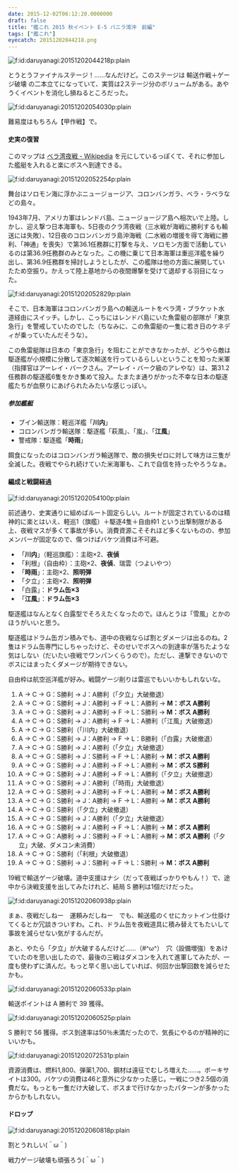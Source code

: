 ```yaml
---
date: 2015-12-02T06:12:20.0000000
draft: false
title: "艦これ 2015 秋イベント E-5 バニラ湾沖　前編"
tags: ["艦これ"]
eyecatch: 20151202044218.png
---
```

<p><span itemscope itemtype="http://schema.org/Photograph"><img src="20151202044218.png" alt="f:id:daruyanagi:20151202044218p:plain" title="f:id:daruyanagi:20151202044218p:plain" class="hatena-fotolife" itemprop="image"></span></p><p>とうとうファイナルステージ！……なんだけど。このステージは 輸送作戦＋ゲージ破壊 の二本立てになっていて、実質は2ステージ分のボリュームがある。あやうくイベントを消化し損ねるところだった。</p><p><span itemscope itemtype="http://schema.org/Photograph"><img src="20151202054030.png" alt="f:id:daruyanagi:20151202054030p:plain" title="f:id:daruyanagi:20151202054030p:plain" class="hatena-fotolife" itemprop="image"></span></p><p>難易度はもちろん【甲作戦】で。</p>

<div class="section">
<h4>史実の復習</h4>
<p>このマップは <a href="https://ja.wikipedia.org/wiki/%E3%83%99%E3%83%A9%E6%B9%BE%E5%A4%9C%E6%88%A6">&#x30D9;&#x30E9;&#x6E7E;&#x591C;&#x6226; - Wikipedia</a> を元にしているっぽくて、それに参加した艦艇を入れると楽にボスへ到達できる。</p><p><span itemscope itemtype="http://schema.org/Photograph"><img src="20151202052254.png" alt="f:id:daruyanagi:20151202052254p:plain" title="f:id:daruyanagi:20151202052254p:plain" class="hatena-fotolife" itemprop="image"></span></p><p>舞台はソロモン海に浮かぶニュージョージア、コロンバンガラ、ベラ・ラベラなどの島々。</p><p>1943年7月、アメリカ軍はレンドバ島、ニュージョージア島へ相次いで上陸。しかし、迎え撃つ日本海軍も、5日夜のクラ湾夜戦（三水戦が海戦に勝利するも輸送には失敗）、12日夜のコロンバンガラ島沖海戦（二水戦の増援を得て海戦に勝利、「神通」を喪失）で第36.1任務群に打撃を与え、ソロモン方面で活動しているのは第36.9任務群のみとなった。この機に乗じて日本海軍は重巡洋艦を繰り出し、第36.9任務群を掃討しようとしたが、この艦隊は他の方面に展開していたため空振り。かえって陸上基地からの夜間爆撃を受けて退却する羽目になった。</p><p><span itemscope itemtype="http://schema.org/Photograph"><img src="20151202052829.png" alt="f:id:daruyanagi:20151202052829p:plain" title="f:id:daruyanagi:20151202052829p:plain" class="hatena-fotolife" itemprop="image"></span></p><p>そこで、日本海軍はコロンバンガラ島への輸送ルートをベラ湾・ブラケット水道経由にスイッチ。しかし、こっちにはレンドバ島にいた魚雷艇の部隊が「東京急行」を警戒していたのでした（ちなみに、この魚雷艇の一隻に若き日のケネディが乗っていたんだそうな）。</p><p>この魚雷艇隊は日本の「東京急行」を阻むことができなかったが、どうやら敵は駆逐艦が小規模に分散して逐次輸送を行っているらしいということを知った米軍（指揮官はアーレイ・バークさん。アーレイ・バーク級のアレやな）は、第31.2任務群の駆逐艦6隻をかき集めて投入。たまたま通りがかった不幸な日本の駆逐艦たちが血祭りにあげられたみたいな感じっぽい。</p>

<div class="section">
<h5>参加艦艇</h5>

<ul>
<li>ブイン輸送隊：軽巡洋艦「<b>川内</b>」</li>
<li>コロンバンガラ輸送隊：駆逐艦「萩風」、「嵐」、「<b>江風</b>」</li>
<li>警戒隊：駆逐艦「<b>時雨</b>」</li>
</ul><p>餌食になったのはコロンバンガラ輸送隊で、敵の損失ゼロに対して味方は三隻が全滅した。夜戦でやられ続けていた米海軍も、これで自信を持ったやろうなぁ。</p>

</div>
</div>
<div class="section">
<h4>編成と戦闘経過</h4>
<p><span itemscope itemtype="http://schema.org/Photograph"><img src="20151202054100.png" alt="f:id:daruyanagi:20151202054100p:plain" title="f:id:daruyanagi:20151202054100p:plain" class="hatena-fotolife" itemprop="image"></span></p><p>前述通り、史実通りに組めばルート固定らしい。ルートが固定されているのは精神的に楽とはいえ、軽巡1（旗艦）＋駆逐4隻＋自由枠1 という出撃制限がある上、夜戦マスが多くて事故が多い。消費資源こそそれほど多くないものの、参加メンバーが固定なので、傷つけばバケツ消費は不可避。</p>

<ul>
<li>「<b>川内</b>」（軽巡旗艦）：主砲×2、<b>夜偵</b></li>
<li>「利根」（自由枠）：主砲×2、<b>夜偵</b>、瑞雲（つよいやつ）</li>
<li>「<b>時雨</b>」：主砲×2、<b>照明弾</b></li>
<li>「夕立」：主砲×2、<b>照明弾</b></li>
<li>「白露」：<b>ドラム缶×3</b></li>
<li>「<b>江風</b>」：<b>ドラム缶×3</b></li>
</ul><p>駆逐艦はなんとなく白露型でそろえたくなったので。ほんとうは「雪風」とかのほうがいいと思う。</p><p>駆逐艦はドラム缶ガン積みでも、道中の夜戦ならば割とダメージは出るのね。2隻はドラム缶専門にしちゃったけど、そのせいでボスへの到達率が落ちたような気はしない（だいたい夜戦でワンパンくらうので）。ただし、連撃できないのでボスにはまったくダメージが期待できない。</p><p>自由枠は航空巡洋艦が好み。戦闘ゲージ削りは雷巡でもいいかもしれないな。</p>

<ol>
<li>A → C → G：S勝利 → J：A勝利（「夕立」大破撤退）</li>
<li>A → C → G：S勝利 → J：A勝利 → F → L：A勝利 → <b>M：ボス A勝利</b>	</li>
<li>A → C → G：S勝利 → J：A勝利 → F → L：S勝利 → <b>M：ボス A勝利</b>	</li>
<li>A → C → G：S勝利 → J：A勝利 → F → L：A勝利（「江風」大破撤退）	</li>
<li>A → C → G：S勝利（「川内」大破撤退）	</li>
<li>A → C → G：S勝利 → J：A勝利 → F → L：B勝利（「白露」大破撤退）</li>
<li>A → C → G：S勝利 → J：A勝利（「夕立」大破撤退）</li>
<li>A → C → G：S勝利 → J：S勝利 → F → L：A勝利 → <b>M：ボス A勝利</b>	</li>
<li>A → C → G：S勝利 → J：A勝利 → F → L：A勝利 → <b>M：ボス S勝利</b>	</li>
<li>A → C → G：S勝利 → J：A勝利 → F → L：A勝利（「夕立」大破撤退）	</li>
<li>A → C → G：S勝利 → J：A勝利（「時雨」大破撤退）</li>
<li>A → C → G：S勝利 → J：A勝利 → F → L：A勝利 → <b>M：ボス A勝利</b>	</li>
<li>A → C → G：S勝利 → J：A勝利 → F → L：A勝利 → <b>M：ボス A勝利</b>	</li>
<li>A → C → G：S勝利（「夕立」大破撤退）	</li>
<li>A → C → G：S勝利 → J：A勝利（「夕立」大破撤退）	</li>
<li>A → C → G：S勝利 → J：A勝利 → F → L：A勝利 → <b>M：ボス A勝利</b>	</li>
<li>A → C → G：A勝利 → J：S勝利 → F → L：A勝利 → <b>M：ボス A勝利</b>（「夕立」大破、ダメコン未消費）	</li>
<li>A → C → G：S勝利（「利根」大破撤退）</li>
<li>A → C → G：S勝利 → J：S勝利 → F → L：S勝利 → <b>M：ボス A勝利</b>	</li>
</ol><p>19戦で輸送ゲージ破壊。道中支援はナシ（だって夜戦ばっかりやもん！）で、途中から決戦支援を出してみたけれど、結局 S 勝利は1個だけだった。</p><p><span itemscope itemtype="http://schema.org/Photograph"><img src="20151202060938.png" alt="f:id:daruyanagi:20151202060938p:plain" title="f:id:daruyanagi:20151202060938p:plain" class="hatena-fotolife" itemprop="image"></span></p><p>まぁ、夜戦だしねー　運頼みだしねー　でも、輸送艦のくせにカットイン仕掛けてくるとか冗談きついすわ。これ、ドラム缶を夜戦道具に積み替えてもたいして事故を減らせない気がするんだが。</p><p>あと、やたら「夕立」が大破するんだけど……（#^ω^）　穴（設備増強）をあけていたのを思い出したので、最後の三戦はダメコンを入れて進軍してみたが、一度も使わずに済んだ。もっと早く思い出していれば、何回か出撃回数を減らせたかも。</p><p><span itemscope itemtype="http://schema.org/Photograph"><img src="20151202060533.png" alt="f:id:daruyanagi:20151202060533p:plain" title="f:id:daruyanagi:20151202060533p:plain" class="hatena-fotolife" itemprop="image"></span></p><p>輸送ポイントは A 勝利で 39 獲得。</p><p><span itemscope itemtype="http://schema.org/Photograph"><img src="20151202060525.png" alt="f:id:daruyanagi:20151202060525p:plain" title="f:id:daruyanagi:20151202060525p:plain" class="hatena-fotolife" itemprop="image"></span></p><p>S 勝利で 56 獲得。ボス到達率は50％未満だったので、気長にやるのが精神的にいいかも。</p><p><span itemscope itemtype="http://schema.org/Photograph"><img src="20151202072531.png" alt="f:id:daruyanagi:20151202072531p:plain" title="f:id:daruyanagi:20151202072531p:plain" class="hatena-fotolife" itemprop="image"></span></p><p>資源消費は、燃料1,800、弾薬1,700、鋼材は遠征でむしろ増えた……。ボーキサイトは300。バケツの消費は46と意外に少なかった感じ。一戦につき2.5個の消費だな。もっとも一隻だけ大破して、ボスまで行けなかったパターンが多かったからかもしれない。</p>

</div>
<div class="section">
<h4>ドロップ</h4>
<p><span itemscope itemtype="http://schema.org/Photograph"><img src="20151202060818.png" alt="f:id:daruyanagi:20151202060818p:plain" title="f:id:daruyanagi:20151202060818p:plain" class="hatena-fotolife" itemprop="image"></span></p><p>割とうれしい(＾ω＾)</p><p>戦力ゲージ破壊も頑張ろう(＾ω＾)</p>

</div>
